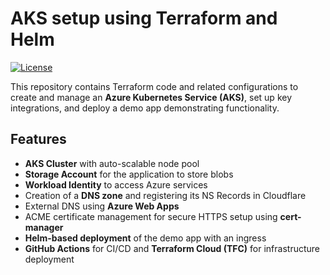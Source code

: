 # AKS setup using Terraform and Helm
[![License](https://img.shields.io/:license-MIT-green.svg)](https://github.com/Misha999777/aks-terraform/blob/main/LICENSE)

This repository contains Terraform code and related configurations to
create and manage an **Azure Kubernetes Service (AKS)**, set up key integrations,
and deploy a demo app demonstrating functionality.

## Features

- **AKS Cluster** with auto-scalable node pool
- **Storage Account** for the application to store blobs
- **Workload Identity** to access Azure services
- Creation of a **DNS zone** and registering its NS Records in Cloudflare
- External DNS using **Azure Web Apps**
- ACME certificate management for secure HTTPS setup using **cert-manager**
- **Helm-based deployment** of the demo app with an ingress
- **GitHub Actions** for CI/CD and **Terraform Cloud (TFC)** for infrastructure deployment
